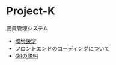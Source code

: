 # Project-K

要員管理システム

+ [環境設定](./md/setting.md)
+ [フロントエンドのコーディングについて](./md/front.md)
+ [Gitの説明](./md/about_git.md)